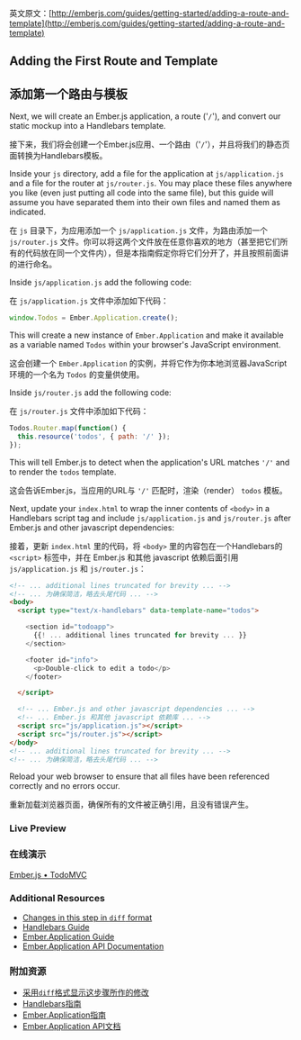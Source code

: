 英文原文：[http://emberjs.com/guides/getting-started/adding-a-route-and-template](http://emberjs.com/guides/getting-started/adding-a-route-and-template)

## Adding the First Route and Template

## 添加第一个路由与模板

Next, we will create an Ember.js application, a route ('`/`'), and convert our static mockup into a Handlebars template.

接下来，我们将会创建一个Ember.js应用、一个路由（'`/`'），并且将我们的静态页面转换为Handlebars模板。

Inside your `js` directory, add a file for the application at `js/application.js` and a file for the router at `js/router.js`. You may place these files anywhere you like (even just putting all code into the same file), but this guide will assume you have separated them into their own files and named them as indicated.

在 `js` 目录下，为应用添加一个 `js/application.js` 文件，为路由添加一个 `js/router.js` 文件。你可以将这两个文件放在任意你喜欢的地方（甚至把它们所有的代码放在同一个文件内），但是本指南假定你将它们分开了，并且按照前面讲的进行命名。

Inside `js/application.js` add the following code:

在 `js/application.js` 文件中添加如下代码：

```javascript
window.Todos = Ember.Application.create();
```

This will create a new instance of `Ember.Application` and make it available as a variable named `Todos` within your browser's JavaScript environment.

这会创建一个 `Ember.Application` 的实例，并将它作为你本地浏览器JavaScript环境的一个名为 `Todos` 的变量供使用。

Inside `js/router.js` add the following code:

在 `js/router.js` 文件中添加如下代码：

```javascript
Todos.Router.map(function() {
  this.resource('todos', { path: '/' });
});
```

This will tell Ember.js to detect when the application's URL matches `'/'` and to render the `todos` template.

这会告诉Ember.js，当应用的URL与 `'/'` 匹配时，渲染（render） `todos` 模板。

Next, update your `index.html` to wrap the inner contents of `<body>` in a Handlebars script tag and include `js/application.js` and `js/router.js` after Ember.js and other javascript dependencies:

接着，更新 `index.html` 里的代码，将 `<body>` 里的内容包在一个Handlebars的 `<script>` 标签中，并在 Ember.js 和其他 javascript 依赖后面引用 `js/application.js` 和 `js/router.js`：

```html
<!-- ... additional lines truncated for brevity ... -->
<!-- ... 为确保简洁，略去头尾代码 ... -->
<body>
  <script type="text/x-handlebars" data-template-name="todos">

    <section id="todoapp">
      {{! ... additional lines truncated for brevity ... }}
    </section>

    <footer id="info">
      <p>Double-click to edit a todo</p>
    </footer>

  </script>

  <!-- ... Ember.js and other javascript dependencies ... -->
  <!-- ... Ember.js 和其他 javascript 依赖库 ... -->
  <script src="js/application.js"></script>
  <script src="js/router.js"></script>
</body>
<!-- ... additional lines truncated for brevity ... -->
<!-- ... 为确保简洁，略去头尾代码 ... -->
```

Reload your web browser to ensure that all files have been referenced correctly and no errors occur.

重新加载浏览器页面，确保所有的文件被正确引用，且没有错误产生。

### Live Preview
### 在线演示
<a class="jsbin-embed" href="http://jsbin.com/OKEMIJi/1/embed?live">Ember.js • TodoMVC</a><script src="http://static.jsbin.com/js/embed.js"></script>

### Additional Resources

  * [Changes in this step in `diff` format](https://github.com/emberjs/quickstart-code-sample/commit/8775d1bf4c05eb82adf178be4429e5b868ac145b)
  * [Handlebars Guide](/guides/templates/handlebars-basics)
  * [Ember.Application Guide](/guides/application)
  * [Ember.Application API Documentation](/api/classes/Ember.Application.html)

### 附加资源

  * [采用`diff`格式显示这步骤所作的修改](https://github.com/emberjs/quickstart-code-sample/commit/8775d1bf4c05eb82adf178be4429e5b868ac145b)
  * [Handlebars指南](/guides/templates/handlebars-basics)
  * [Ember.Application指南](/guides/application)
  * [Ember.Application API文档](/api/classes/Ember.Application.html)

